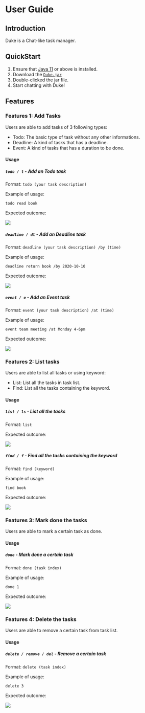 # User Guide

## Introduction
Duke is a Chat-like task manager.

## QuickStart
1. Ensure that [Java 11](https://www.oracle.com/java/technologies/javase-jdk11-downloads.html) or above is installed.
2. Download the [`Duke.jar`](https://github.com/Nauw1010/ip/releases/tag/v0.2)
3. Double-clicked the jar file.
4. Start chatting with Duke!

## Features 

### Features 1: Add Tasks
Users are able to add tasks of 3 following types:

* Todo: The basic type of task without any other informations.
* Deadline: A kind of tasks that has a deadline.
* Event: A kind of tasks that has a duration to be done.

#### Usage

##### `todo / t` - Add an Todo task

Format:
`todo (your task description)`

Example of usage: 

`todo read book`

Expected outcome:

![](images/todo.png)

##### `deadline / dl` - Add an Deadline task

Format:
`deadline (your task description) /by (time)`

Example of usage: 

`deadline return book /by 2020-10-10`

Expected outcome:

![](images/deadline.png)

##### `event / e` - Add an Event task

Format:
`event (your task description) /at (time)`

Example of usage: 

`event team meeting /at Monday 4-6pm`

Expected outcome:

![](images/event.png)

### Features 2: List tasks
Users are able to list all tasks or using keyword:

* List: List all the tasks in task list.
* Find: List all the tasks containing the keyword.

#### Usage

##### `list / ls` - List all the tasks

Format:
`list`

Expected outcome:

![](images/list.png)

##### `find / f` - Find all the tasks containing the keyword

Format:
`find (keyword)`

Example of usage: 

`find book`

Expected outcome:

![](images/find.png)

### Features 3: Mark done the tasks
Users are able to mark a certain task as done.

#### Usage

##### `done` - Mark done a certain task

Format:
`done (task index)`

Example of usage: 

`done 1`

Expected outcome:

![](images/done.png)

### Features 4: Delete the tasks
Users are able to remove a certain task from task list.

#### Usage

##### `delete / remove / del` - Remove a certain task

Format:
`delete (task index)`

Example of usage: 

`delete 3`

Expected outcome:

![](images/delete.png)
